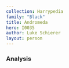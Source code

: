 ```yaml
---
collection: Harrypedia
family: "Black"
title: Andromeda
hero: I0035
author: Luke Schierer
layout: person
---
```



### Analysis

